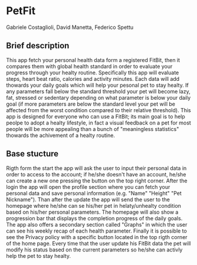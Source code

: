 # PetFit

Gabriele Costaglioli, David Manetta, Federico Spettu

## Brief description

This app fetch your personal health data form a registered FitBit, then it compares them with global health standard in order to evaluate your progress through your healty routine. Specifically this app will evaluate steps, heart beat ratio, calories and activity minutes. Each data will add thowards your daily goals which will help your pesonal pet to stay healty. If any parameters fall below the standard threshold your pet will become lazy, fat, stressed or sedentary depending on what parameter is below your daily goal (if more parameters are below the standard level your pet will be affected from the worst condition compared to their relative threshold). This app is designed for everyone who can use a FitBit; its main goal is to help peolpe to adopt a healty lifestyle, in fact a visual feedback on a pet for most people will be more appealing than a bunch of "meaningless statistics" thowards the achivement of a healty routine. 

##  Base stucture

Rigth form the start the app will ask the user to input their personal data in order to access to the account; if he/she doesn't have an account, he/she can create a new one pressing the button on the top right corner. After the login the app will open the profile section where you can fetch your personal data and save personal information (e.g. "Name" "Height" "Pet Nickname"). Than after the update the app will send the user to the homepage where he/she can se his/her pet in helaty/unhealty condition based on his/her personal parameters. The homepage will also show a progression bar that displays the completion progress of the daily goals. The app also offers a secondary section called "Graphs" in which the user can see his weekly recap of each health parameter. Finally it is possible to see the Privacy policy with a specific button located in the top rigth corner of the home page. Every time that the user update his FitBit data the pet will modify his status based on the current parameters so he/she can activly help the pet to stay healty.
